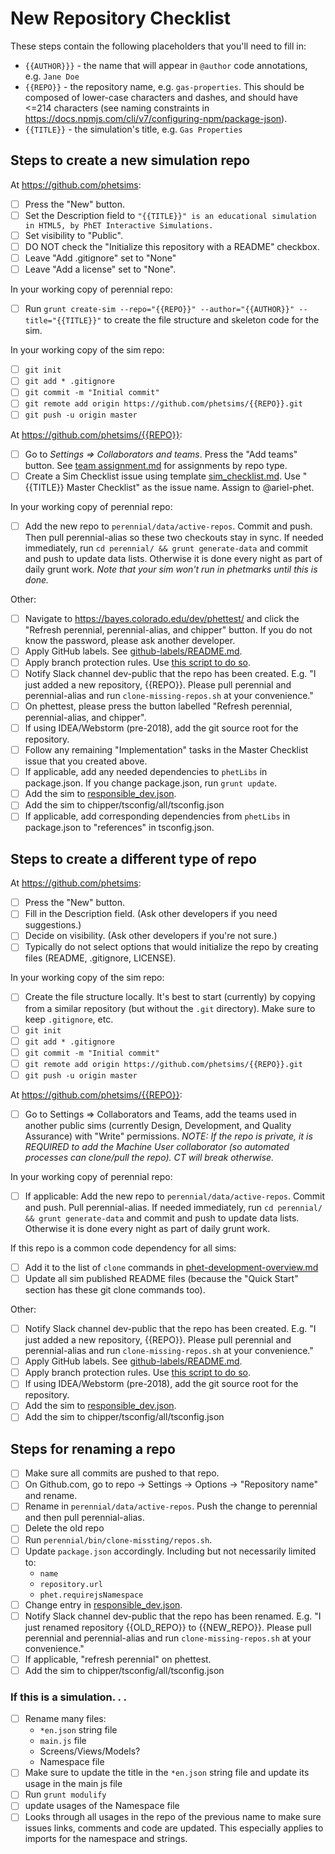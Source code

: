 # New Repository Checklist

These steps contain the following placeholders that you'll need to fill in:

- `{{AUTHOR}}}` - the name that will appear in `@author` code annotations, e.g. `Jane Doe`
- `{{REPO}}` - the repository name, e.g. `gas-properties`. This should be composed of lower-case characters and dashes, and should have <=214 characters (see naming constraints in https://docs.npmjs.com/cli/v7/configuring-npm/package-json).
- `{{TITLE}}` - the simulation's title, e.g. `Gas Properties`

## Steps to create a new simulation repo

At https://github.com/phetsims:
- [ ] Press the "New" button.
- [ ] Set the Description field to `"{{TITLE}}" is an educational simulation in HTML5, by PhET Interactive Simulations.`
- [ ] Set visibility to "Public".
- [ ] DO NOT check the "Initialize this repository with a README" checkbox.
- [ ] Leave "Add .gitignore" set to "None"
- [ ] Leave "Add a license" set to "None".

In your working copy of perennial repo:
- [ ] Run `grunt create-sim --repo="{{REPO}}" --author="{{AUTHOR}}" --title="{{TITLE}}"` to create the file structure and skeleton code for the sim.

In your working copy of the sim repo:
- [ ] `git init`
- [ ] `git add * .gitignore`
- [ ] `git commit -m "Initial commit"`
- [ ] `git remote add origin https://github.com/phetsims/{{REPO}}.git`
- [ ] `git push -u origin master`

At https://github.com/phetsims/{{REPO}}:
- [ ] Go to _Settings => Collaborators and teams_. Press the "Add teams" button. See [team assignment.md](https://github.com/phetsims/phet-info/blob/master/policies/team%20assignment.md) for assignments by repo type.
- [ ] Create a Sim Checklist issue using template [sim_checklist.md](https://github.com/phetsims/phet-info/blob/master/checklists/sim_checklist.md). Use "{{TITLE}} Master Checklist" as the issue name. Assign to @ariel-phet.

In your working copy of perennial repo:
- [ ] Add the new repo to `perennial/data/active-repos`. Commit and push. Then pull perennial-alias so these two checkouts stay in sync. If needed immediately, run `cd perennial/ && grunt generate-data` and commit and push to update data lists. Otherwise it is done every night as part of daily grunt work.  _Note that your sim won't run in phetmarks until this is done._

Other:
- [ ] Navigate to https://bayes.colorado.edu/dev/phettest/ and click the "Refresh perennial, perennial-alias, and chipper" button. If you do not know the password, please ask another developer.
- [ ] Apply GitHub labels. See [github-labels/README.md](https://github.com/phetsims/phet-info/blob/master/github-labels/README.md).
- [ ] Apply branch protection rules. Use [this script to do so](https://github.com/phetsims/perennial/blob/master/js/scripts/protect-branches-for-repo.js).
- [ ] Notify Slack channel dev-public that the repo has been created. E.g. "I just added a new repository, {{REPO}}. Please pull perennial and perennial-alias and run `clone-missing-repos.sh` at your convenience."
- [ ] On phettest, please press the button labelled "Refresh perennial, perennial-alias, and chipper".
- [ ] If using IDEA/Webstorm (pre-2018), add the git source root for the repository.
- [ ] Follow any remaining "Implementation" tasks in the Master Checklist issue that you created above.
- [ ] If applicable, add any needed dependencies to `phetLibs` in package.json. If you change package.json, run `grunt update`.
- [ ] Add the sim to [responsible_dev.json](https://github.com/phetsims/phet-info/blob/master/sim-info/responsible_dev.json).
- [ ] Add the sim to chipper/tsconfig/all/tsconfig.json
- [ ] If applicable, add corresponding dependencies from `phetLibs` in package.json to "references" in tsconfig.json. 

## Steps to create a different type of repo

At https://github.com/phetsims:
- [ ] Press the "New" button.
- [ ] Fill in the Description field.  (Ask other developers if you need suggestions.)
- [ ] Decide on visibility. (Ask other developers if you're not sure.)
- [ ] Typically do not select options that would initialize the repo by creating files (README, .gitignore, LICENSE).

In your working copy of the sim repo:
- [ ] Create the file structure locally. It's best to start (currently) by copying from a similar repository (but without the `.git` directory). Make sure to keep `.gitignore`, etc.
- [ ] `git init`
- [ ] `git add * .gitignore`
- [ ] `git commit -m "Initial commit"`
- [ ] `git remote add origin https://github.com/phetsims/{{REPO}}.git`
- [ ] `git push -u origin master`

At https://github.com/phetsims/{{REPO}}:
- [ ] Go to Settings => Collaborators and Teams, add the teams used in another public sims (currently Design, Development, and Quality Assurance) with "Write" permissions. _NOTE: If the repo is private, it is REQUIRED to add the Machine User collaborator (so automated processes can clone/pull the repo). CT will break otherwise._

In your working copy of perennial repo:
- [ ] If applicable: Add the new repo to `perennial/data/active-repos`. Commit and push. Pull perennial-alias. If needed immediately, run `cd perennial/ && grunt generate-data` and commit and push to update data lists. Otherwise it is done every night as part of daily grunt work.

If this repo is a common code dependency for all sims:
- [ ] Add it to the list of `clone` commands in [phet-development-overview.md](https://github.com/phetsims/phet-info/blob/master/doc/phet-development-overview.md)
- [ ] Update all sim published README files (because the "Quick Start" section has these git clone commands too).

Other:
- [ ] Notify Slack channel dev-public that the repo has been created. E.g. "I just added a new repository, {{REPO}}. Please pull perennial and perennial-alias and run `clone-missing-repos.sh` at your convenience."
- [ ] Apply GitHub labels. See [github-labels/README.md](https://github.com/phetsims/phet-info/blob/master/github-labels/README.md).
- [ ] Apply branch protection rules. Use [this script to do so](https://github.com/phetsims/perennial/blob/master/js/scripts/protect-branches-for-repo.js).
- [ ] If using IDEA/Webstorm (pre-2018), add the git source root for the repository.
- [ ] Add the sim to [responsible_dev.json](https://github.com/phetsims/phet-info/blob/master/sim-info/responsible_dev.json).
- [ ] Add the sim to chipper/tsconfig/all/tsconfig.json

## Steps for renaming a repo
- [ ] Make sure all commits are pushed to that repo.
- [ ] On Github.com, go to repo -> Settings -> Options -> "Repository name"  and rename.
- [ ] Rename in `perennial/data/active-repos`. Push the change to perennial and then pull perennial-alias.
- [ ] Delete the old repo
- [ ] Run `perennial/bin/clone-missting/repos.sh`.
- [ ] Update `package.json` accordingly. Including but not necessarily limited to:
  * `name`
  * `repository.url`
  * `phet.requirejsNamespace`
- [ ] Change entry in [responsible_dev.json](https://github.com/phetsims/phet-info/blob/master/sim-info/responsible_dev.json).
- [ ] Notify Slack channel dev-public that the repo has been renamed. E.g. "I just renamed repository {{OLD_REPO}} to {{NEW_REPO}}. Please pull perennial and perennial-alias and run `clone-missing-repos.sh` at your convenience."
- [ ] If applicable, "refresh perennial" on phettest.
- [ ] Add the sim to chipper/tsconfig/all/tsconfig.json

### If this is a simulation. . .
  - [ ] Rename many files:
    * `*en.json` string file
    * `main.js` file
    * Screens/Views/Models?
    * Namespace file
  - [ ] Make sure to update the title in the `*en.json` string file and update its usage in the main js file
  - [ ] Run `grunt modulify`
  - [ ] update usages of the Namespace file
  - [ ] Looks through all usages in the repo of the previous name to make sure issues links, comments and code are updated.
  This especially applies to imports for the namespace and strings.

